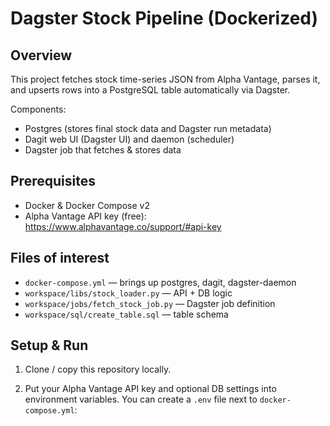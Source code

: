 # Dagster Stock Pipeline (Dockerized)

## Overview
This project fetches stock time-series JSON from Alpha Vantage, parses it, and upserts rows into a PostgreSQL table automatically via Dagster.

Components:
- Postgres (stores final stock data and Dagster run metadata)
- Dagit web UI (Dagster UI) and daemon (scheduler)
- Dagster job that fetches & stores data

## Prerequisites
- Docker & Docker Compose v2
- Alpha Vantage API key (free): https://www.alphavantage.co/support/#api-key

## Files of interest
- `docker-compose.yml` — brings up postgres, dagit, dagster-daemon
- `workspace/libs/stock_loader.py` — API + DB logic
- `workspace/jobs/fetch_stock_job.py` — Dagster job definition
- `workspace/sql/create_table.sql` — table schema

## Setup & Run

1. Clone / copy this repository locally.

2. Put your Alpha Vantage API key and optional DB settings into environment variables.
   You can create a `.env` file next to `docker-compose.yml`: